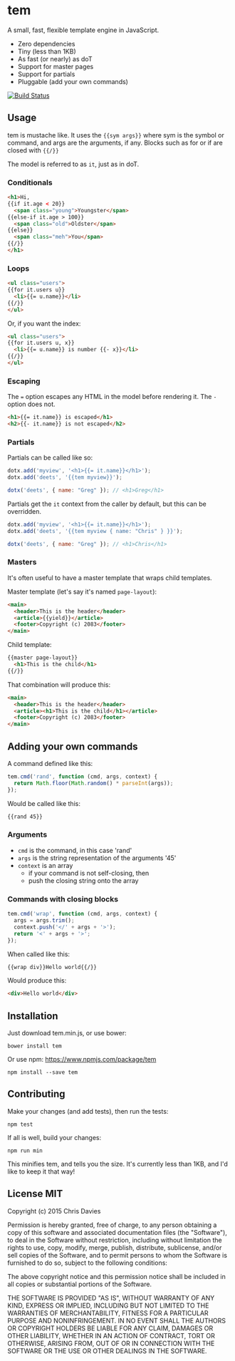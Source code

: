 # tem

A small, fast, flexible template engine in JavaScript.

- Zero dependencies
- Tiny (less than 1KB)
- As fast (or nearly) as doT
- Support for master pages
- Support for partials
- Pluggable (add your own commands)

[![Build Status](https://travis-ci.org/chrisdavies/tem.svg?branch=master)](https://travis-ci.org/chrisdavies/tem)

## Usage

tem is mustache like. It uses the `{{sym args}}` where sym is the symbol or
command, and args are the arguments, if any. Blocks such as for or if are
closed with `{{/}}`

The model is referred to as `it`, just as in doT.

### Conditionals

```html
<h1>Hi,
{{if it.age < 20}}
  <span class="young">Youngster</span>
{{else-if it.age > 100}}
  <span class="old">Oldster</span>
{{else}}
  <span class="meh">You</span>
{{/}}
</h1>
```

### Loops

```html
<ul class="users">
{{for it.users u}}
  <li>{{= u.name}}</li>
{{/}}
</ul>
```

Or, if you want the index:

```html
<ul class="users">
{{for it.users u, x}}
  <li>{{= u.name}} is number {{- x}}</li>
{{/}}
</ul>
```

### Escaping

The `=` option escapes any HTML in the model before rendering it. The `-`
option does not.

```html
<h1>{{= it.name}} is escaped</h1>
<h2>{{- it.name}} is not escaped</h2>
```

### Partials

Partials can be called like so:

```javascript
dotx.add('myview', '<h1>{{= it.name}}</h1>');
dotx.add('deets', '{{tem myview}}');

dotx('deets', { name: "Greg" }); // <h1>Greg</h1>
```

Partials get the `it` context from the caller by default, but this can
be overridden.

```javascript
dotx.add('myview', '<h1>{{= it.name}}</h1>');
dotx.add('deets', '{{tem myview { name: "Chris" } }}');

dotx('deets', { name: "Greg" }); // <h1>Chris</h1>
```

### Masters

It's often useful to have a master template that wraps child templates.

Master template (let's say it's named `page-layout`):

```html
<main>
  <header>This is the header</header>
  <article>{{yield}}</article>
  <footer>Copyright (c) 2083</footer>
</main>
```

Child template:

```html
{{master page-layout}}
  <h1>This is the child</h1>
{{/}}
```

That combination will produce this:

```html
<main>
  <header>This is the header</header>
  <article><h1>This is the child</h1></article>
  <footer>Copyright (c) 2083</footer>
</main>
```

## Adding your own commands

A command defined like this:

```javascript
tem.cmd('rand', function (cmd, args, context) {
  return Math.floor(Math.random() * parseInt(args));
});
```

Would be called like this:

```html
{{rand 45}}
```

### Arguments

- `cmd` is the command, in this case 'rand'
- `args` is the string representation of the arguments '45'
- `context` is an array
  - if your command is not self-closing, then
  - push the closing string onto the array

### Commands with closing blocks

```javascript
tem.cmd('wrap', function (cmd, args, context) {
  args = args.trim();
  context.push('</' + args + '>');
  return '<' + args + '>';
});
```

When called like this:

```html
{{wrap div}}Hello world{{/}}
```

Would produce this:

```html
<div>Hello world</div>
```

## Installation

Just download tem.min.js, or use bower:

    bower install tem

Or use npm:
https://www.npmjs.com/package/tem

    npm install --save tem

## Contributing

Make your changes (and add tests), then run the tests:

    npm test

If all is well, build your changes:

    npm run min

This minifies tem, and tells you the size. It's currently less than 1KB, and
I'd like to keep it that way!

## License MIT

Copyright (c) 2015 Chris Davies

Permission is hereby granted, free of charge, to any person
obtaining a copy of this software and associated documentation
files (the "Software"), to deal in the Software without
restriction, including without limitation the rights to use,
copy, modify, merge, publish, distribute, sublicense, and/or sell
copies of the Software, and to permit persons to whom the
Software is furnished to do so, subject to the following
conditions:

The above copyright notice and this permission notice shall be
included in all copies or substantial portions of the Software.

THE SOFTWARE IS PROVIDED "AS IS", WITHOUT WARRANTY OF ANY KIND,
EXPRESS OR IMPLIED, INCLUDING BUT NOT LIMITED TO THE WARRANTIES
OF MERCHANTABILITY, FITNESS FOR A PARTICULAR PURPOSE AND
NONINFRINGEMENT. IN NO EVENT SHALL THE AUTHORS OR COPYRIGHT
HOLDERS BE LIABLE FOR ANY CLAIM, DAMAGES OR OTHER LIABILITY,
WHETHER IN AN ACTION OF CONTRACT, TORT OR OTHERWISE, ARISING
FROM, OUT OF OR IN CONNECTION WITH THE SOFTWARE OR THE USE OR
OTHER DEALINGS IN THE SOFTWARE.
